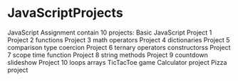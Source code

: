 # JavaScriptProjects
JavaScript Assignment contain  10 projects:
Basic JavaScript Project 1
Project 2 functions 
Project 3 math operators
Project 4 dictionaries
Project 5 comparison type coercion
Project 6 ternary operators constructorss
Project 7 scope time function
Project 8 string methods
Project 9 countdown slideshow
Project 10 loops arrays
TicTacToe game
Calculator project
Pizza project
